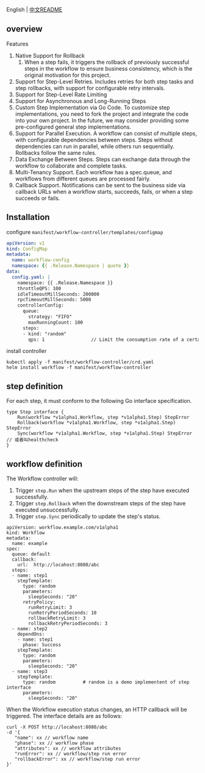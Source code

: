 
English | [中文README](README.md)

## overview

Features
1. Native Support for Rollback 
   1. When a step fails, it triggers the rollback of previously successful steps in the workflow to ensure business consistency, which is the original motivation for this project.
2. Support for Step-Level Retries. Includes retries for both step tasks and step rollbacks, with support for configurable retry intervals.
3. Support for Step-Level Rate Limiting
4. Support for Asynchronous and Long-Running Steps
5. Custom Step Implementation via Go Code. To customize step implementations, you need to fork the project and integrate the code into your own project. In the future, we may consider providing some pre-configured general step implementations.
6. Support for Parallel Execution. A workflow can consist of multiple steps, with configurable dependencies between steps. Steps without dependencies can run in parallel, while others run sequentially. Rollbacks follow the same rules.
7. Data Exchange Between Steps. Steps can exchange data through the workflow to collaborate and complete tasks.
8. Multi-Tenancy Support. Each workflow has a spec.queue, and workflows from different queues are processed fairly.
9. Callback Support. Notifications can be sent to the business side via callback URLs when a workflow starts, succeeds, fails, or when a step succeeds or fails.

## Installation 

configure `manifest/workflow-controller/templates/configmap`

```yaml
apiVersion: v1
kind: ConfigMap
metadata:
  name: workflow-config
  namespace: {{ .Release.Namespace | quote }}
data:
  config.yaml: |
    namespace: {{ .Release.Namespace }}
    throttleQPS: 100
    idleTimeoutMillSeconds: 200000
    rpcTimeoutMillSeconds: 5000
    controllerConfig:
      queue:
        strategy: "FIFO"       
        maxRunningCount: 100   
      steps:
      - kind: "random"
        qps: 1                 // Limit the consumption rate of a certain type of step.

```
install controller
```
kubectl apply -f manifest/workflow-controller/crd.yaml
helm install workflow -f manifest/workflow-controller
```

## step definition

For each step, it must conform to the following Go interface specification.
```
type Step interface {
	Run(workflow *v1alpha1.Workflow, step *v1alpha1.Step) StepError
	Rollback(workflow *v1alpha1.Workflow, step *v1alpha1.Step) StepError
	Sync(workflow *v1alpha1.Workflow, step *v1alpha1.Step) StepError // 或者叫healthcheck
}
```

## workflow definition

The Workflow controller will:
1. Trigger `step.Run` when the upstream steps of the step have executed successfully.
2. Trigger `step.Rollback` when the downstream steps of the step have executed unsuccessfully.
3. Trigger `step.Sync` periodically to update the step's status.

```
apiVersion: workflow.example.com/v1alpha1
kind: Workflow
metadata:
  name: example
spec:
  queue: default
  callback: 
    url:  http://locahost:8080/abc
  steps:
  - name: step1
    stepTemplate: 
      type: random
      parameters: 
        sleepSeconds: "20"
      retryPolicy:
        runRetryLimit: 3
        runRetryPeriodSeconds: 10
        rollbackRetryLimit: 3
        rollbackRetryPeriodSeconds: 3
  - name: step2
    dependOns:
    - name: step1
      phase: Success
    stepTemplate: 
      type: random
      parameters: 
        sleepSeconds: "20"
  - name: step3
    stepTemplate: 
      type: random          # random is a demo implementent of step interface
      parameters: 
        sleepSeconds: "20"
```


When the Workflow execution status changes, an HTTP callback will be triggered. The interface details are as follows:

```
curl -X POST http://locahost:8080/abc
-d '{
   "name": xx // workflow name
   "phase": xx // workflow phase
   "attributes": xx // workflow attributes
   "runError": xx // workflow/step run error
   "rollbackError": xx // workflow/step run error
}'
```